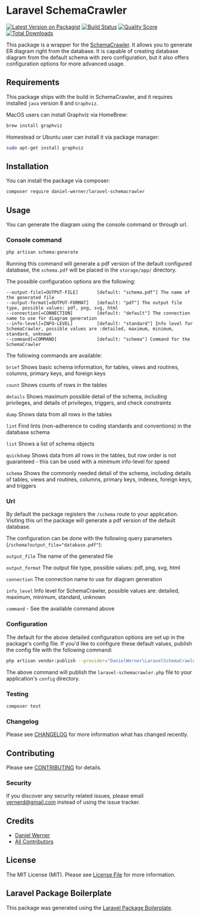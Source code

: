 # Laravel SchemaCrawler

[![Latest Version on Packagist](https://img.shields.io/packagist/v/daniel-werner/laravel-schemacrawler.svg?style=flat-square)](https://packagist.org/packages/daniel-werner/laravel-schemacrawler)
[![Build Status](https://img.shields.io/travis/daniel-werner/laravel-schemacrawler/master.svg?style=flat-square)](https://travis-ci.org/daniel-werner/laravel-schemacrawler)
[![Quality Score](https://img.shields.io/scrutinizer/g/daniel-werner/laravel-schemacrawler.svg?style=flat-square)](https://scrutinizer-ci.com/g/daniel-werner/laravel-schemacrawler)
[![Total Downloads](https://img.shields.io/packagist/dt/daniel-werner/laravel-schemacrawler.svg?style=flat-square)](https://packagist.org/packages/daniel-werner/laravel-schemacrawler)

This package is a wrapper for the [SchemaCrawler](https://www.schemacrawler.com/). It allows you to generate ER diagram right from the database.
It is capable of creating database diagram from the default schema with zero configuration, but it also offers configuration options for more advanced usage. 

## Requirements
This package ships with the build in SchemaCrawler, and it requires installed `java` version 8 and `Graphviz`.

MacOS users can install Graphviz via HomeBrew:
```bash
brew install graphviz
```

Homestead or Ubuntu user can install it via package manager:
```bash
sudo apt-get install graphviz
```

## Installation

You can install the package via composer:

```bash
composer require daniel-werner/laravel-schemacrawler
```

## Usage
You can generate the diagram using the console command or through url.

### Console command
```bash
php artisan schema:generate
```

Running this command will generate a pdf version of the default configured database, 
the `schema.pdf` will be placed in the `storage/app/` directory.

The possible configuration options are the following:
 
 ```
--output-file[=OUTPUT-FILE]       [default: "schema.pdf"] The name of the generated file
--output-format[=OUTPUT-FORMAT]   [default: "pdf"] The output file type, possible values: pdf, png, svg, html
--connection[=CONNECTION]         [default: "default"] The connection name to use for diagram generation
--info-level[=INFO-LEVEL]         [default: "standard"] Info level for SchemaCrawler, possible values are :detailed, maximum, minimum, standard, unknown
--command[=COMMAND]               [default: "schema"] Command for the SchemaCrawler
```

The following commands are available:

`brief`          Shows basic schema information, for tables, views and routines,
                  columns, primary keys, and foreign keys
                  
`count`          Shows counts of rows in the tables
 
`details`        Shows maximum possible detail of the schema, including
                  privileges, and details of privileges, triggers, and check
                  constraints
                  
`dump`           Shows data from all rows in the tables
 
`lint`           Find lints (non-adherence to coding standards and conventions)
                  in the database schema
                  
`list`           Shows a list of schema objects
 
`quickdump`      Shows data from all rows in the tables, but row order is not
                  guaranteed - this can be used with a minimum info-level for
                  speed
                  
`schema`         Shows the commonly needed detail of the schema, including
                  details of tables, views and routines, columns, primary keys,
                  indexes, foreign keys, and triggers
                  
### Url
By default the package registers the `/schema` route to your application. 
Visiting this url the package will generate a pdf version of the default database.

The configuration can be done with the following query parameters (`/schema?output_file="database.pdf"`):


`output_file`  The name of the generated file

`output_format` The output file type, possible values: pdf, png, svg, html

`connection` The connection name to use for diagram generation

`info_level` Info level for SchemaCrawler, possible values are: detailed, maximum, minimum, standard, unknown

`command` - See the available command above


### Configuration
The default for the above detailed configuration options are set up in the package's config file. 
If you'd like to configure these default values, publish the config file with the following command:

```bash
php artisan vendor:publish --provider="DanielWerner\LaravelSchemaCrawler\LaravelSchemaCrawlerServiceProvider"
```

The above command will publish the `laravel-schemacrawler.php` file to your application's `config` directory.
 
### Testing

``` bash
composer test
```

### Changelog

Please see [CHANGELOG](CHANGELOG.md) for more information what has changed recently.

## Contributing

Please see [CONTRIBUTING](CONTRIBUTING.md) for details.

### Security

If you discover any security related issues, please email vernerd@gmail.com instead of using the issue tracker.

## Credits

- [Daniel Werner](https://github.com/daniel-werner)
- [All Contributors](../../contributors)

## License

The MIT License (MIT). Please see [License File](LICENSE.md) for more information.

## Laravel Package Boilerplate

This package was generated using the [Laravel Package Boilerplate](https://laravelpackageboilerplate.com).